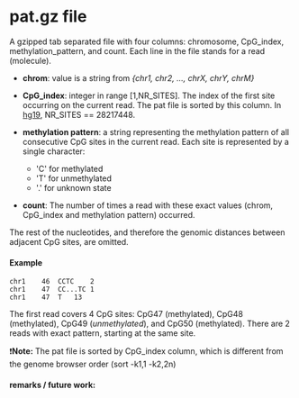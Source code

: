 # pat.gz file

A gzipped tab separated file with four columns: chromosome, CpG_index, methylation_pattern, and count.
Each line in the file stands for a read (molecule). 

* **chrom**: value is a string from _{chr1, chr2, …, chrX, chrY, chrM}_
* **CpG_index**: integer in range [1,NR_SITES]. The index of the first site occurring on the current read.
The pat file is sorted by this column. In [hg19](https://genome.ucsc.edu/cgi-bin/hgGateway?db=hg19 "hg19 in UCSC"), NR_SITES == 28217448.



* **methylation pattern**: a string representing the methylation pattern of all consecutive CpG sites in the current read. 
Each site is represented by a single character: 
  * 'C' for methylated
  * 'T' for unmethylated
  * '.' for unknown state
* **count**: The number of times a read with these exact values (chrom, CpG_index and methylation pattern) occurred.

The rest of the nucleotides, and therefore the genomic distances between adjacent CpG sites, are omitted.

#### Example 
```
chr1	46	CCTC	2
chr1	47	CC...TC	1
chr1	47	T	13
```
The first read covers 4 CpG sites: CpG47 (methylated), CpG48 (methylated), CpG49 (*unmethylated*), and CpG50 (methylated). 
There are 2 reads with exact pattern, starting at the same site.


:exclamation:**Note:** The pat file is sorted by CpG_index column, which is different from the genome browser order (sort -k1,1 -k2,2n)

#### remarks / future work:



